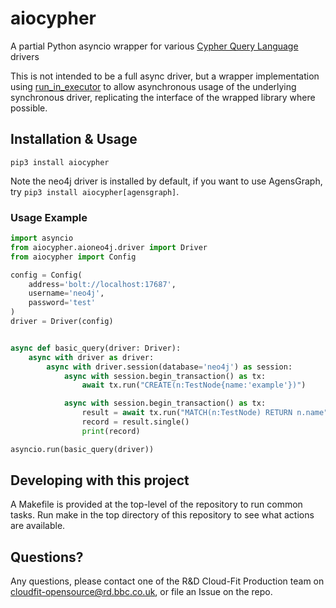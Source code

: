 # aiocypher

A partial Python asyncio wrapper for various [Cypher Query Language](https://neo4j.com/developer/cypher/) drivers

This is not intended to be a full async driver, but a wrapper implementation using
[run_in_executor](https://bbc.github.io/cloudfit-public-docs/asyncio/asyncio-part-5.html#executors-and-multithreading)
to allow asynchronous usage of the underlying synchronous driver, replicating the interface of the wrapped library where
possible.

## Installation & Usage
`pip3 install aiocypher`

Note the neo4j driver is installed by default, if you want to use AgensGraph,
try `pip3 install aiocypher[agensgraph]`.

### Usage Example
```python
import asyncio
from aiocypher.aioneo4j.driver import Driver
from aiocypher import Config

config = Config(
    address='bolt://localhost:17687',
    username='neo4j',
    password='test'
)
driver = Driver(config)


async def basic_query(driver: Driver):
    async with driver as driver:
        async with driver.session(database='neo4j') as session:
            async with session.begin_transaction() as tx:
                await tx.run("CREATE(n:TestNode{name:'example'})")

            async with session.begin_transaction() as tx:
                result = await tx.run("MATCH(n:TestNode) RETURN n.name")
                record = result.single()
                print(record)

asyncio.run(basic_query(driver))
```

## Developing with this project
A Makefile is provided at the top-level of the repository to run common tasks. Run make in the top directory of this
repository to see what actions are available.

## Questions?
Any questions, please contact one of the R&D Cloud-Fit Production team on <cloudfit-opensource@rd.bbc.co.uk>, or file an
Issue on the repo.
